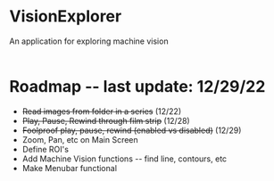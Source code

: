 # VisionExplorer 
An application for exploring machine vision
<br><br>

# Roadmap -- last update: 12/29/22
* ~~Read images from folder in a series~~ (12/22)
* ~~Play, Pause, Rewind through film strip~~ (12/28)
* ~~Foolproof play, pause, rewind (enabled vs disabled)~~ (12/29)
* Zoom, Pan, etc on Main Screen
* Define ROI's
* Add Machine Vision functions -- find line, contours, etc
* Make Menubar functional
